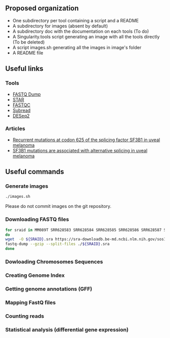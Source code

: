 ## Proposed organization

* One subdirectory per tool containing a script and a README
* A subdirectory for images (absent by default)
* A subdirectory doc with the documentation on each tools (To do)
* A Singularity.tools script generating an image with all the tools directly (To be deleted)
* A script images.sh generating all the images in image's folder
* A README file

## Useful links

### Tools
* [FASTQ Dump](https://github.com/ncbi/sra-tools/)
* [STAR](https://github.com/alexdobin/STAR)
* [FASTQC](https://www.bioinformatics.babraham.ac.uk/projects/fastqc/)
* [Subread](https://subread.sourceforge.net/)
* [DESeq2](https://bioconductor.org/packages/release/bioc/html/DESeq2.html)

### Articles
* [Recurrent mutations at codon 625 of the splicing factor SF3B1 in uveal melanoma](https://pubmed.ncbi.nlm.nih.gov/23313955/)
* [SF3B1 mutations are associated with alternative splicing in uveal melanoma](https://pubmed.ncbi.nlm.nih.gov/23861464/)

## Useful commands

### Generate images
```bash
./images.sh
```
Please do not commit images on the git repository.

### Downloading FASTQ files
```bash
for sraid in MM089T SRR628583 SRR628584 SRR628585 SRR628586 SRR628587 SRR628588 SRR628589
do
wget  -O ${SRAID}.sra https://sra-downloadb.be-md.ncbi.nlm.nih.gov/sos1/sra-pub-run-5/${SRAID}/${SRAID}.1
fastq-dump --gzip --split-files ./${SRAID}.sra
done
```

### Dowloading Chromosomes Sequences

### Creating Genome Index

### Getting genome annotations (GFF)

### Mapping FastQ files

### Counting reads

### Statistical analysis (differential gene expression)
